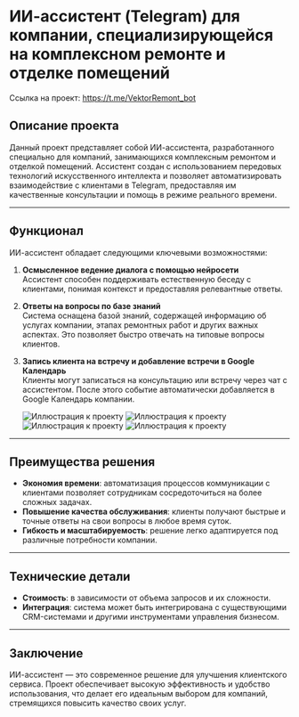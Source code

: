 # ИИ-ассистент (Telegram) для компании, специализирующейся на комплексном ремонте и отделке помещений

Ссылка на проект: https://t.me/VektorRemont_bot

## Описание проекта

Данный проект представляет собой ИИ-ассистента, разработанного специально для компаний, занимающихся комплексным ремонтом и отделкой помещений. Ассистент создан с использованием передовых технологий искусственного интеллекта и позволяет автоматизировать взаимодействие с клиентами в Telegram, предоставляя им качественные консультации и помощь в режиме реального времени.

---

## Функционал

ИИ-ассистент обладает следующими ключевыми возможностями:

1. **Осмысленное ведение диалога с помощью нейросети**  
   Ассистент способен поддерживать естественную беседу с клиентами, понимая контекст и предоставляя релевантные ответы.

2. **Ответы на вопросы по базе знаний**  
   Система оснащена базой знаний, содержащей информацию об услугах компании, этапах ремонтных работ и других важных аспектах. Это позволяет быстро отвечать на типовые вопросы клиентов.

3. **Запись клиента на встречу и добавление встречи в Google Календарь**  
   Клиенты могут записаться на консультацию или встречу через чат с ассистентом. После этого событие автоматически добавляется в Google Календарь компании.

   ![Иллюстрация к проекту](https://github.com/Dasistdos/ai_assistent/blob/main/p56S4si-Guo.jpg?raw=true)
   ![Иллюстрация к проекту](https://github.com/Dasistdos/ai_assistent/blob/main/RW4ETdkiHF8.jpg?raw=true)
   ![Иллюстрация к проекту](https://github.com/Dasistdos/ai_assistent/blob/main/TDrRI2n8rp0.jpg?raw=true)
   ![Иллюстрация к проекту](https://github.com/Dasistdos/ai_assistent/blob/main/Icxs4h7KFEI.jpg?raw=true)

---

## Преимущества решения

- **Экономия времени**: автоматизация процессов коммуникации с клиентами позволяет сотрудникам сосредоточиться на более сложных задачах.
- **Повышение качества обслуживания**: клиенты получают быстрые и точные ответы на свои вопросы в любое время суток.
- **Гибкость и масштабируемость**: решение легко адаптируется под различные потребности компании.

---

## Технические детали

- **Стоимость**: в зависимости от объема запросов и их сложности.
- **Интеграция**: система может быть интегрирована с существующими CRM-системами и другими инструментами управления бизнесом.

---

## Заключение

ИИ-ассистент — это современное решение для улучшения клиентского сервиса. Проект обеспечивает высокую эффективность и удобство использования, что делает его идеальным выбором для компаний, стремящихся повысить качество своих услуг.
